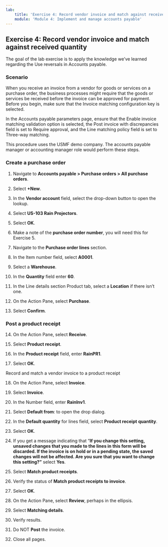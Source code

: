 ```yaml
---
lab:
    title: 'Exercise 4: Record vendor invoice and match against received quantity'
    module: 'Module 4: Implement and manage accounts payable'
---
```



## Exercise 4: Record vendor invoice and match against received quantity

The goal of the lab exercise is to apply the knowledge we’ve learned regarding the Use reversals in Accounts payable. 

### Scenario

When you receive an invoice from a vendor for goods or services on a purchase order, the business processes might require that the goods or services be received before the invoice can be approved for payment. Before you begin, make sure that the Invoice matching configuration key is selected.

In the Accounts payable parameters page, ensure that the Enable invoice matching validation option is selected, the Post invoice with discrepancies field is set to Require approval, and the Line matching policy field is set to Three-way matching.

This procedure uses the USMF demo company. The accounts payable manager or accounting manager role would perform these steps.

### Create a purchase order

1. Navigate to **Accounts payable &gt; Purchase orders &gt; All purchase orders**.

2. Select **+New**.

3. In the **Vendor account** field, select the drop-down button to open the lookup.

4. Select **US-103 Rain Projectors**.

5. Select **OK**.

6. Make a note of the **purchase order number**, you will need this for Exercise 5. 

7. Navigate to the **Purchase order lines** section.

8. In the Item number field, select **A0001**.

9. Select a **Warehouse**.

10. In the **Quantity** field enter **60**.

11. In the Line details section Product tab, select a **Location** if there isn’t one.

12. On the Action Pane, select **Purchase**.

13. Select **Confirm**.

### Post a product receipt

14. On the Action Pane, select **Receive**.

15. Select **Product receipt**.

16. In the **Product receipt** field, enter **RainPR1**.

17. Select **OK**.

Record and match a vendor invoice to a product receipt

18. On the Action Pane, select **Invoice**.

19. Select **Invoice**.

20. In the Number field, enter **RainInv1**.

21. Select **Default from**: to open the drop dialog.

22. In the **Default quantity** for lines field, select **Product receipt** **quantity**.

23. Select **OK**.

24. If you get a message indicating that “**If you change this setting, unsaved changes that you made to the lines in this form will be discarded. If the invoice is on hold or in a pending state, the saved changes will not be affected. Are you sure that you want to change this setting?”** select **Yes**.

25. Select **Match product receipts**.

26. Verify the status of **Match product receipts to invoice**.

27. Select **OK**.

28. On the Action Pane, select **Review**, perhaps in the ellipsis.

29. Select **Matching details**.

30. Verify results.

31. Do NOT **Post** the invoice.

32. Close all pages.

 
